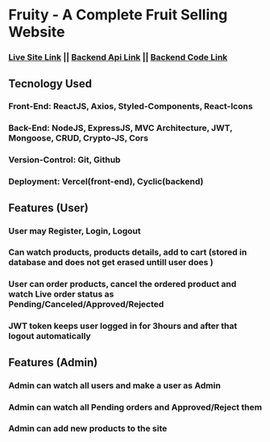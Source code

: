 # Fruity - A Complete Fruit Selling Website

### <a href= "https://fruity-nine.vercel.app/" >Live Site Link</a> || <a href= "https://calm-yak-sweatpants.cyclic.app/" >Backend Api Link</a> || <a href= "https://github.com/sntanju/Fruity-Back-End-" >Backend Code Link</a>

## Tecnology Used

### **Front-End:** ReactJS, Axios, Styled-Components, React-Icons

### **Back-End:** NodeJS, ExpressJS, MVC Architecture, JWT, Mongoose, CRUD, Crypto-JS, Cors

### **Version-Control:** Git, Github

### **Deployment:** Vercel(front-end), Cyclic(backend)

## Features (User)

### User may Register, Login, Logout

### Can watch products, products details, add to cart (stored in database and does not get erased untill user does )

### User can order products, cancel the ordered product and watch Live order status as Pending/Canceled/Approved/Rejected

### JWT token keeps user logged in for 3hours and after that logout automatically

## Features (Admin)

### Admin can watch all users and make a user as Admin

### Admin can watch all Pending orders and Approved/Reject them

### Admin can add new products to the site
